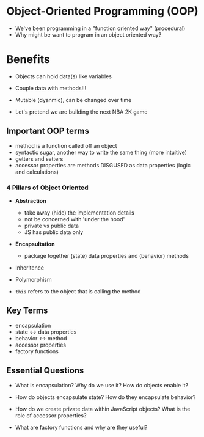 # Object-Oriented Programming (OOP)
- We've been programming in a "function oriented way" (procedural)
- Why might be want to program in an object oriented way?

# Benefits
- Objects can hold data(s) like variables
- Couple data with methods!!!
- Mutable (dyanmic), can be changed over time

- Let's pretend we are building the next NBA 2K game

## Important OOP terms
- method is a function called off an object
- syntactic sugar, another way to write the same thing (more intuitive)
- getters and setters
- accessor properties are methods DISGUSED as data properties (logic and calculations)

### 4 Pillars of Object Oriented
- **Abstraction**
  - take away (hide) the implementation details
  - not be concerned with 'under the hood'
  - private vs public data
  - JS has public data only
  
- **Encapsultation**
  - package together (state) data properties and (behavior) methods

- Inheritence
- Polymorphism 

- `this` refers to the object that is calling the method


## Key Terms
* encapsulation
* state <-> data properties
* behavior <-> method
* accessor properties
* factory functions

## Essential Questions
* What is encapsulation? Why do we use it? How do objects enable it?
* How do objects encapsulate state? How do they encapsulate behavior?
* How do we create private data within JavaScript objects? What is the role of accessor properties?


* What are factory functions and why are they useful?